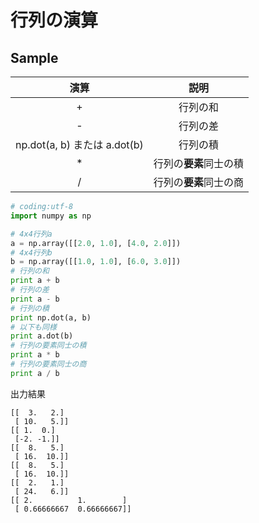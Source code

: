 # 行列の演算

## Sample

|演算|説明|
|:-:|:-:|
|+|行列の和|
|-|行列の差|
|np.dot(a, b) または a.dot(b)|行列の積|
|*|行列の**要素**同士の積|
|/|行列の**要素**同士の商|

```python
# coding:utf-8
import numpy as np

# 4x4行列a
a = np.array([[2.0, 1.0], [4.0, 2.0]])
# 4x4行列b
b = np.array([[1.0, 1.0], [6.0, 3.0]])
# 行列の和
print a + b
# 行列の差
print a - b
# 行列の積
print np.dot(a, b)
# 以下も同様
print a.dot(b)
# 行列の要素同士の積
print a * b
# 行列の要素同士の商
print a / b
```

出力結果

```shell
[[  3.   2.]
 [ 10.   5.]]
[[ 1.  0.]
 [-2. -1.]]
[[  8.   5.]
 [ 16.  10.]]
[[  8.   5.]
 [ 16.  10.]]
[[  2.   1.]
 [ 24.   6.]]
[[ 2.          1.        ]
 [ 0.66666667  0.66666667]]
```

